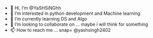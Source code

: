 - 👋 Hi, I’m @YaSHSiNGhh
- 👀 I’m interested in python development and Machine learning
- 🌱 I’m currently learning DS and Algo
- 💞️ I’m looking to collaborate on ... maybe i will think for something
- 📫 How to reach me ... snap= @yashsingh2402

<!---
YaSHSiNGhh/YaSHSiNGhh is a ✨ special ✨ repository because its `README.md` (this file) appears on your GitHub profile.
You can click the Preview link to take a look at your changes.
--->
